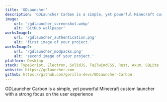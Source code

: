 ```yaml
---
title: 'GDLauncher'
description: 'GDLauncher Carbon is a simple, yet powerful Minecraft custom launcher with a strong focus on the user experience.'
image:
    url: '/gdlauncher_screenshot.webp'
    alt: 'GitHub wallpaper'
worksImage1:
    url: '/gdlauncher_authentication.png'
    alt: 'first image of your project.'
worksImage2:
    url: '/gdlauncher_modpacks.png'
    alt: 'second image of your project.'
platform: Desktop
stack: TypeScript, Electron, SolidJS, TailwindCSS, Rust, Axum, SQLite
website: https://gdlauncher.com
github: https://github.com/gorilla-devs/GDLauncher-Carbon
---
```


GDLauncher Carbon is a simple, yet powerful Minecraft custom launcher with a strong focus on the user experience
